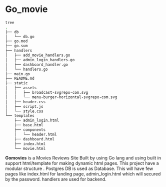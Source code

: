 # Go_movie

```bash
tree
.
├── db
│   └── db.go
├── go.mod
├── go.sum
├── handlers
│   ├── add_movie_handlers.go
│   ├── admin_login_handlers.go
│   ├── dashboard_handler.go
│   └── handlers.go
├── main.go
├── README.md
├── static
│   ├── assets
│   │   ├── broadcast-svgrepo-com.svg
│   │   └── menu-burger-horizontal-svgrepo-com.svg
│   ├── header.css
│   ├── script.js
│   └── style.css
└── templates
    ├── admin_login.html
    ├── base.html
    ├── components
    │   └── header.html
    ├── dashboard.html
    ├── index.html
    └── movie.html
```

**Gomovies** is a Movies Reviews Site Built by using Go lang and using built in support html/template for making dynamic html pages. This project have a modular structure . Postgres DB is used as Database. This will have few pages like index.html for landing page, admin_login.html which will secured by the password. handlers are used for backend.
